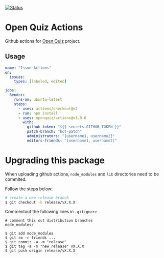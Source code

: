 [![Status][bender]](https://github.com/openquiz/actions)

# Open Quiz Actions

Github actions for [Open Quiz](https://github.com/openquiz/openquiz) project.

## Usage

```yaml
name: "Issue Actions"
on:
  issues:
    types: [labeled, edited]

jobs:
  Bender:
    runs-on: ubuntu-latest
    steps:
      - uses: actions/checkout@v2
      - run: npm install
      - uses: openquiz/actions@v1.0.0
        with:
          github-token: "${{ secrets.GITHUB_TOKEN }}"
          patch-branch: "bot-patch"
          administrators: "[username1, username2]"
          editors-friends: "[username1, username2]"
```

# Upgrading this package

When uploading github actions, `node_modules` and `lib` directories need to be commited.

Follow the steps below:

```sh
# create a new release branch
$ git checkout -b release/vX.X.X
```

Commentout the following lines in `.gitignore`

```
# comment this out distribution branches
node_modules/
```

```
$ git add node_modules
$ git rm -r friends ...
$ git commit -a -m "release"
$ git tag -a -m "new release" vX.X.X
$ git push origin release/vX.X.X
```

[bender]: https://github.com/openquiz/actions/workflows/Bender/badge.svg
